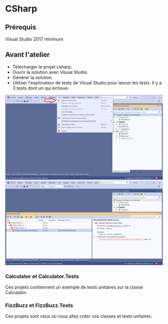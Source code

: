 # CSharp

## Prérequis

Visual Studio 2017 minimum

## Avant l'atelier

* Télécharger le projet csharp.
* Ouvrir la solution avec Visual Studio.
* Générer la solution.
* Utiliser l'explorateur de tests de Visual Studio pour lancer les tests. Il y a 3 tests dont un qui échoue.

![Lancer les tests](/csharp/lancer_tests.png)
![Un test échoue](/csharp/test_results.png)

### Calculator et Calculator.Tests

Ces projets contiennent un exemple de tests unitaires sur la classe Calculator.

### FizzBuzz et FizzBuzz.Tests

Ces projets sont ceux où vous allez créer vos classes et tests unitaires.

